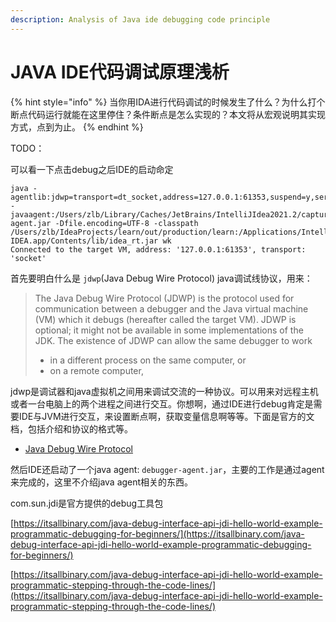 ```yaml
---
description: Analysis of Java ide debugging code principle
---
```


# JAVA IDE代码调试原理浅析

{% hint style="info" %}
当你用IDA进行代码调试的时候发生了什么？为什么打个断点代码运行就能在这里停住？条件断点是怎么实现的？本文将从宏观说明其实现方式，点到为止。
{% endhint %}

TODO：

可以看一下点击debug之后IDE的启动命定

```
java -agentlib:jdwp=transport=dt_socket,address=127.0.0.1:61353,suspend=y,server=n -javaagent:/Users/zlb/Library/Caches/JetBrains/IntelliJIdea2021.2/captureAgent/debugger-agent.jar -Dfile.encoding=UTF-8 -classpath /Users/zlb/IdeaProjects/learn/out/production/learn:/Applications/IntelliJ IDEA.app/Contents/lib/idea_rt.jar wk
Connected to the target VM, address: '127.0.0.1:61353', transport: 'socket'
```

首先要明白什么是 `jdwp`(Java Debug Wire Protocol) java调试线协议，用来：

> The Java Debug Wire Protocol (JDWP) is the protocol used for communication between a debugger and the Java virtual machine (VM) which it debugs (hereafter called the target VM). JDWP is optional; it might not be available in some implementations of the JDK. The existence of JDWP can allow the same debugger to work
>
> * in a different process on the same computer, or
> * on a remote computer,

jdwp是调试器和java虚拟机之间用来调试交流的一种协议。可以用来对远程主机或者一台电脑上的两个进程之间进行交互。你想啊，通过IDE进行debug肯定是需要IDE与JVM进行交互，来设置断点啊，获取变量信息啊等等。下面是官方的文档，包括介绍和协议的格式等。

* [Java Debug Wire Protocol](https://docs.oracle.com/javase/8/docs/technotes/guides/jpda/jdwp-spec.html)

然后IDE还启动了一个java agent: `debugger-agent.jar`，主要的工作是通过agent来完成的，这里不介绍java agent相关的东西。

com.sun.jdi是官方提供的debug工具包

[https://itsallbinary.com/java-debug-interface-api-jdi-hello-world-example-programmatic-debugging-for-beginners/](https://itsallbinary.com/java-debug-interface-api-jdi-hello-world-example-programmatic-debugging-for-beginners/)

[https://itsallbinary.com/java-debug-interface-api-jdi-hello-world-example-programmatic-stepping-through-the-code-lines/](https://itsallbinary.com/java-debug-interface-api-jdi-hello-world-example-programmatic-stepping-through-the-code-lines/)
